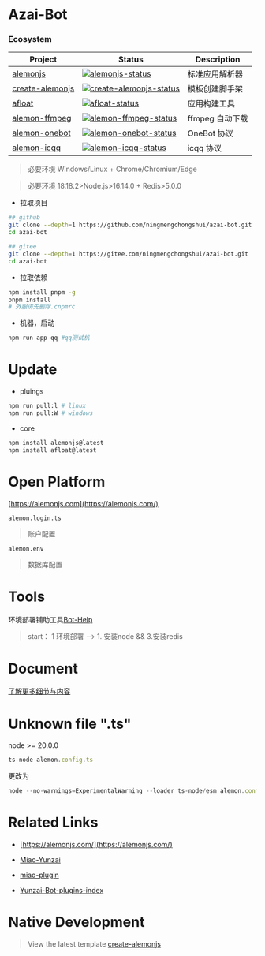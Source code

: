 # Azai-Bot

### Ecosystem

| Project           | Status                                               | Description     |
| ----------------- | ---------------------------------------------------- | --------------- |
| [alemonjs]        | [![alemonjs-status]][alemonjs-package]               | 标准应用解析器  |
| [create-alemonjs] | [![create-alemonjs-status]][create-alemonjs-package] | 模板创建脚手架  |
| [afloat]          | [![afloat-status]][afloat-package]                   | 应用构建工具    |
| [alemon-ffmpeg]   | [![alemon-ffmpeg-status]][alemon-ffmpeg-package]     | ffmpeg 自动下载 |
| [alemon-onebot]   | [![alemon-onebot-status]][alemon-onebot-package]     | OneBot 协议     |
| [alemon-icqq]     | [![alemon-icqq-status]][alemon-icqq-package]         | icqq 协议       |

>

[alemonjs]: https://github.com/ningmengchongshui/alemonjs
[alemonjs-status]: https://img.shields.io/npm/v/alemonjs.svg
[alemonjs-package]: https://www.npmjs.com/package/alemonjs

>

[create-alemonjs]: https://github.com/ningmengchongshui/alemonjs/tree/create-alemonjs
[create-alemonjs-status]: https://img.shields.io/npm/v/create-alemonjs.svg
[create-alemonjs-package]: https://www.npmjs.com/package/create-alemonjs

>

[afloat]: https://github.com/ningmengchongshui/alemonjs/tree/rollup
[afloat-status]: https://img.shields.io/npm/v/afloat.svg
[afloat-package]: https://www.npmjs.com/package/afloat

>

[alemon-ffmpeg]: https://github.com/kongxiangyiren/alemon-ffmpeg
[alemon-ffmpeg-status]: https://img.shields.io/npm/v/alemon-ffmpeg.svg
[alemon-ffmpeg-package]: https://www.npmjs.com/package/alemon-ffmpeg

>

[alemon-onebot]: https://github.com/ningmengchongshui/alemon-onebot
[alemon-onebot-status]: https://img.shields.io/npm/v/alemon-onebot.svg
[alemon-onebot-package]: https://www.npmjs.com/package/alemon-onebot

>

[alemon-icqq]: https://github.com/ningmengchongshui/alemon-icqq
[alemon-icqq-status]: https://img.shields.io/npm/v/alemon-icqq.svg
[alemon-icqq-package]: https://www.npmjs.com/package/alemon-icqq

> 必要环境 Windows/Linux + Chrome/Chromium/Edge

> 必要环境 18.18.2>Node.js>16.14.0 + Redis>5.0.0

- 拉取项目

```sh
## github
git clone --depth=1 https://github.com/ningmengchongshui/azai-bot.git
cd azai-bot
```

```sh
## gitee
git clone --depth=1 https://gitee.com/ningmengchongshui/azai-bot.git
cd azai-bot
```

- 拉取依赖

```sh
npm install pnpm -g
pnpm install
# 外服请先删除.cnpmrc
```

- 机器，启动

```sh
npm run app qq #qq测试机
```

# Update

- pluings

```sh
npm run pull:l # linux
npm run pull:W # windows
```

- core

```sh
npm install alemonjs@latest
npm install afloat@latest
```

# Open Platform

[https://alemonjs.com](https://alemonjs.com/)

`alemon.login.ts`

> 账户配置

`alemon.env`

> 数据库配置

# Tools

环境部署铺助工具[Bot-Help](https://gitee.com/ningmengchongshui/bot-help)

> start： 1 环境部署 --> 1. 安装node && 3.安装redis

# Document

[了解更多细节与内容](https://gitee.com/ningmengchongshui/azai-bot/tree/md/)

# Unknown file ".ts"

node >= 20.0.0

```ts
ts-node alemon.config.ts
```

更改为

```ts
node --no-warnings=ExperimentalWarning --loader ts-node/esm alemon.config.ts
```

# Related Links

- [https://alemonjs.com/](https://alemonjs.com/)

- [Miao-Yunzai](https://gitee.com/yoimiya-kokomi/Miao-Yunzai)

- [miao-plugin](https://gitee.com/yoimiya-kokomi/miao-plugin)

- [Yunzai-Bot-plugins-index](https://gitee.com/yhArcadia/Yunzai-Bot-plugins-index)

# Native Development

> View the latest template [create-alemonjs](https://github.com/ningmengchongshui/alemonjs/tree/create-alemonjs/bin)
